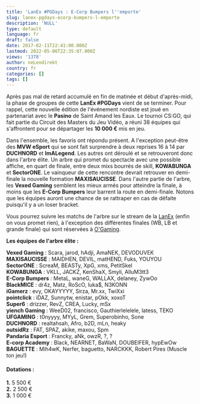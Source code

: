 ```yaml
---
title: 'LanEx #PGDays : E-Corp Bumpers l''emporte'
slug: lanex-pgdays-ecorp-bumpers-l-emporte
description: 'NULL'
type: default
language: fr
draft: false
date: 2017-02-11T22:41:00.000Z
lastmod: 2022-05-06T22:35:07.000Z
views: '1378'
author: neLendirekt
country: fr
categories: []
tags: []
---
```

Après pas mal de retard accumulé en fin de matinée et début d'après-midi, la phase de groupes de cette **LanEx #PGDays** vient de se terminer. Pour rappel, cette nouvelle édition de l'événement nordiste est joué en partenariat avec le **Pasino** de Saint Amand les Eaux. Le tournoi CS:GO, qui fait partie du Circuit des Masters du Jeu Vidéo, a réuni 38 équipes qui s'affrontent pour se départager les **10 000 €** mis en jeu.

Dans l'ensemble, les favoris ont répondu présent. A l'exception peut-être des **MVW eSport** qui se sont fait surprendre à deux reprises 16 à 14 par **DUCHNORD** et **ImALegend**. Les autres ont déroulé et se retrouveront donc dans l'arbre élite. Un arbre qui promet du spectacle avec une possible affiche, en quart de finale, entre deux mixs bourrés de skill, **KOWABUNGA** et **SectorONE**. Le vainqueur de cette rencontre devrait retrouver en demi-finale la nouvelle formation **MAXISAUCISSE**. Dans l'autre partie de l'arbre, les **Vexed Gaming** semblent les mieux armés pour atteindre la finale, à moins que les **E-Corp Bumpers** leur barrent la route en demi-finale. Notons que les équipes auront une chance de se rattraper en cas de défaite puisqu'il y a un loser bracket.

Vous pourrez suivre les matchs de l'arbre sur le stream de la [LanEx](https://www.twitch.tv/lanexperience) (enfin on vous promet rien), à l'exception des différentes finales (WB, LB et grande finale) qui sont réservées à [O'Gaming](https://www.twitch.tv/ogamingcs).

  
**Les équipes de l'arbre élite :** 

**Vexed Gaming** : Scara, jarod, hAdji, AmaNEK, DEVODUVEK  
**MAXISAUCISSE** : MAIDHEN, DEVIL, matHEND, Fuks, YOUYOU  
**SectorONE** : ScreaM, BEASTy, XpG, xms, PetitSkel  
**KOWABUNGA** : VKLL, JACKZ, KenShaX, Smyli, AlluM3tt3  
**E-Corp Bumpers** : MetaL, waneG, WALLAX, delaney, ZywOo  
**BlackMICE** : dr4z, Matz, RoScO, luka$, N3KONN  
**iGamerz** : evy, OKAYYYYY, Sirza, Mr.xx, TwiXxi  
**pointclick** : iDAZ, Sunnytw, enistar, pOkk, xoxoT  
**Super6** : drizzer, RevZ, CREA, Lucky, mSx  
**yiench Gaming** : WeeD02, francisco, Gauthierlelelele, latess, TEKO  
**UFGAMING** : t0nyyyy, MYyL, Grem, Superobinho, Sone  
**DUCHNORD** : realtahsah, Afro, b2D, mLn, heaky  
**outsidRz** : FAT, SPAZ, akike, maxou, Spm  
**Pandaria Esport** : Francky, aNk, owzR, ?, ?  
**E-corp Academy** : Black, NEARNET, BaWaN, DOUBEIFER, hypEwOw  
**BAGUETTE** : Mih4wK, Nerfer, baguetto, NARCKKK, Robert Pires (Muscle ton jeu!)

#### Dotations :

**1.** 5 500 €  
**2\.** 2 500 €  
**3.** 1 000 €
